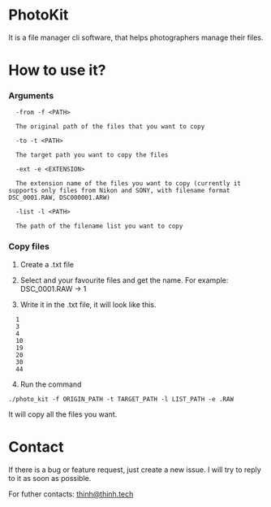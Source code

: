 # PhotoKit
It is a file manager cli software, that helps photographers manage their files.

# How to use it?
### Arguments
```
  -from -f <PATH> 

  The original path of the files that you want to copy

  -to -t <PATH>

  The target path you want to copy the files

  -ext -e <EXTENSION>

  The extension name of the files you want to copy (currently it supports only files from Nikon and SONY, with filename format DSC_0001.RAW, DSC000001.ARW)

  -list -l <PATH>

  The path of the filename list you want to copy
```

### Copy files

1. Create a .txt file

2. Select and your favourite files and get the name. For example: DSC_0001.RAW -> 1

3. Write it in the .txt file, it will look like this.

```
  1
  3
  4
  10
  19
  20
  30
  44
```

4. Run the command

`./photo_kit -f ORIGIN_PATH -t TARGET_PATH -l LIST_PATH -e .RAW`

It will copy all the files you want.

# Contact

If there is a bug or feature request, just create a new issue. I will try to reply to it as soon as possible.

For futher contacts: [thinh@thinh.tech](mailto:thinh@thinh.tech)